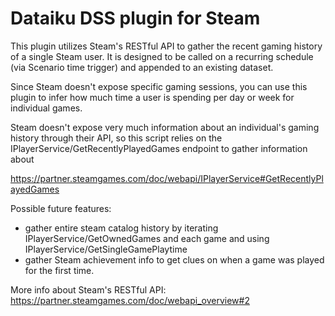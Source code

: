 # Dataiku DSS plugin for Steam

This plugin utilizes Steam's RESTful API to gather the recent gaming history of a single Steam user. It is designed to be called on a recurring schedule (via Scenario time trigger) and appended to an existing dataset. 

Since Steam doesn't expose specific gaming sessions, you can use this plugin to infer how much time a user is spending per day or week for individual games.

Steam doesn't expose very much information about an individual's gaming history through their API, so this script relies on the IPlayerService/GetRecentlyPlayedGames endpoint to gather information about 

https://partner.steamgames.com/doc/webapi/IPlayerService#GetRecentlyPlayedGames

Possible future features:
* gather entire steam catalog history by iterating IPlayerService/GetOwnedGames and each game and using IPlayerService/GetSingleGamePlaytime
* gather Steam achievement info to get clues on when a game was played for the first time.

More info about Steam's RESTful API: https://partner.steamgames.com/doc/webapi_overview#2
